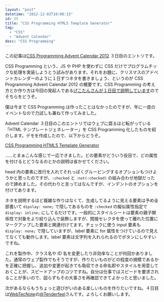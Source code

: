 ```yaml
---
layout: "post"
datetime: "2012-12-03T10:00:15"
id: 25
title: "CSS Programming HTML5 Template Generator"
tag:
  - "CSS"
  - "Advent Calendar"
desc: "CSS Programming"
---
```


この記事は[CSS Programming Advent Calendar 2012](http://www.adventar.org/calendars/2) ３日目のエントリです。

CSS Programming という、JS や PHP を使わずに CSS だけでプログラムチックな処理を実装しようとう試みがあります。それをお題に、クリスマスのアドベントカレンダーのように１日ずつネタを書きましょう、というのが CSS Programming Advent Calendar 2012 の概要です。CSS Programming の考え方とか作り方は今回の発起人である[げこたんさんが１日目で説明しています](http://geckotang.tumblr.com/post/36885315563/1-css-programming-advent-calendar-2012)のでそちらをどうぞ。

僕は今まで CSS Programming は作ったことはなかったのですが、年に一度のイベントなので力試しも兼ねて作ってみました。

Advent Calendar ３日目のこのエントリではウェブに腐るほど転がっている「HTML テンプレートジェネレーター」を CSS Programming 化したものを紹介します。デモを作成したので、以下からどうぞ。

[CSS Programming HTML5 Template Generator](http://lab.dskd.jp/cphtg/)

......とまぁこんな感じで一応できました。どの要素がどういう役目で、どの属性を付けるとどうなるのとかの説明は省かせてください。

head 内の要素に改行を入れてそれっぽくグルーピングするオプションもつけようかと思ったのですが、`:checked` と `:not(:checked)` の組み合わせ地獄だったので諦めました。その代わりと言ってはなんですが、インデントのオプションを付けてあります。

ネタを説明するほど複雑な作りはなくて、生成してるように見える要素は予め全部書いて `dipslay: none;` で隠してあるものを `:checked` の擬似属性指定で `display: inline;` にしてるだけです。一般的にスタイルシートは要素の親子関係性で対象をより絞り込んで装飾しますが、間接セレクタを使って離れた位置にマークアップした要素と関連付けてます。チェックに使う input 要素も `display: none;` で隠していますが、label 要素に for 属性をつけているので見えてなくても動作します。label 要素は文字列を入れられるのでボタンにしやすいですね。

これを製作中、クラス名や ID 名を変更したり非効率なことが何回かありました。通常のウェブ製作でもそうですが、作りたいものがどの程度の規模であるかを正確に把握し、追加や変更が起きても吸収できる命名即やスタイルを用意しておくことが、スピードアップのコツですね。自分は仕事ではスピードを要求されることが多いので、図らずもその大事さを再確認できてよかったと思いました。

次があるならもうちょっと遊びがいのある楽しいものを作りたいですね。４日目は[WebTecNote](http://tenderfeel.xsrv.jp/)の[@Tenderfeel](https://twitter.com/Tenderfeel)さんです。よろしくお願いします。
